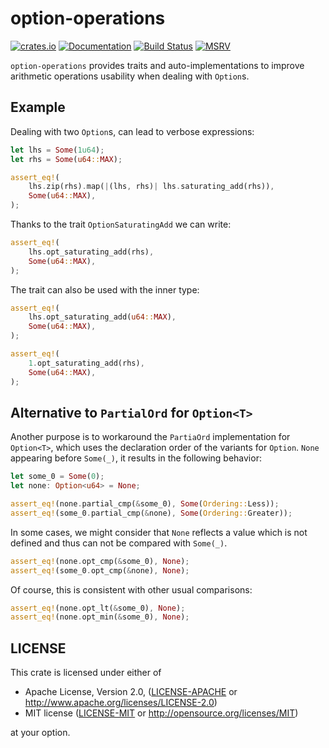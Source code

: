 # option-operations

[![crates.io][Crate Logo]][Crate]
[![Documentation][Doc Logo]][Doc]
[![Build Status][CI Logo]][CI]
[![MSRV][rustc Logo]][Crate]

`option-operations` provides traits and auto-implementations to
improve arithmetic operations usability when dealing with `Option`s.

## Example

Dealing with two `Option`s, can lead to verbose expressions:

``` rust
let lhs = Some(1u64);
let rhs = Some(u64::MAX);

assert_eq!(
    lhs.zip(rhs).map(|(lhs, rhs)| lhs.saturating_add(rhs)),
    Some(u64::MAX),
);
```

Thanks to the trait `OptionSaturatingAdd` we can write:

``` rust
assert_eq!(
    lhs.opt_saturating_add(rhs),
    Some(u64::MAX),
);
```

The trait can also be used with the inner type:

``` rust
assert_eq!(
    lhs.opt_saturating_add(u64::MAX),
    Some(u64::MAX),
);

assert_eq!(
    1.opt_saturating_add(rhs),
    Some(u64::MAX),
);
```

## Alternative to `PartialOrd` for `Option<T>`

Another purpose is to workaround the `PartiaOrd` implementation
for `Option<T>`, which uses the declaration order of the variants
for `Option`. `None` appearing before `Some(_)`, it results in
the following behavior:

``` rust
let some_0 = Some(0);
let none: Option<u64> = None;

assert_eq!(none.partial_cmp(&some_0), Some(Ordering::Less));
assert_eq!(some_0.partial_cmp(&none), Some(Ordering::Greater));
```

In some cases, we might consider that `None` reflects a value which
is not defined and thus can not be compared with `Some(_)`.

``` rust
assert_eq!(none.opt_cmp(&some_0), None);
assert_eq!(some_0.opt_cmp(&none), None);
```

Of course, this is consistent with other usual comparisons:

``` rust
assert_eq!(none.opt_lt(&some_0), None);
assert_eq!(none.opt_min(&some_0), None);
```

## LICENSE

This crate is licensed under either of

 * Apache License, Version 2.0, ([LICENSE-APACHE](LICENSE-APACHE) or
   http://www.apache.org/licenses/LICENSE-2.0)
 * MIT license ([LICENSE-MIT](LICENSE-MIT) or
   http://opensource.org/licenses/MIT)

at your option.


[Crate]: https://crates.io/crates/option-operations
[Crate Logo]: https://img.shields.io/crates/v/option-operations.svg

[Doc]: https://docs.rs/option-operations
[Doc Logo]: https://docs.rs/option-operations/badge.svg

[CI]: https://github.com/fengalin/option-operations/actions/workflows/CI.yml
[CI Logo]: https://github.com/fengalin/option-operations/workflows/CI/badge.svg

[rustc Logo]: https://img.shields.io/badge/rust-1.53.0%2B-blue.svg?maxAge=3600
